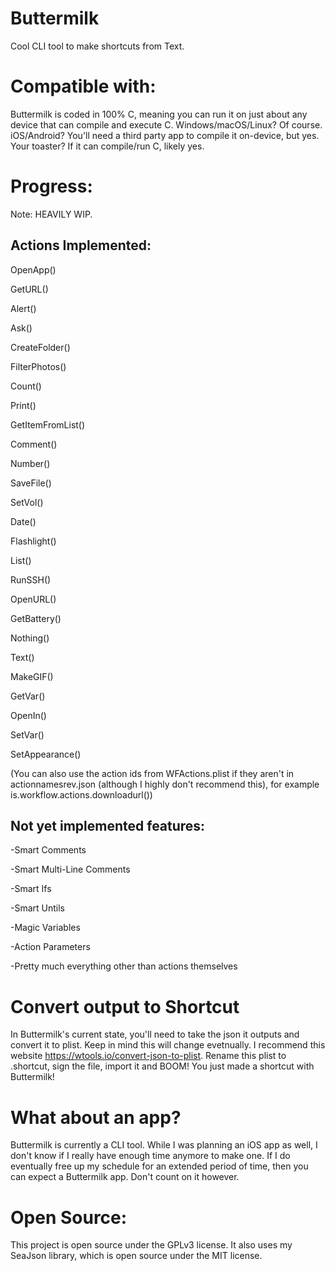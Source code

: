 # Buttermilk
Cool CLI tool to make shortcuts from Text.

# Compatible with:
Buttermilk is coded in 100% C, meaning you can run it on just about any device that can compile and execute C. Windows/macOS/Linux? Of course. iOS/Android? You'll need a third party app to compile it on-device, but yes. Your toaster? If it can compile/run C, likely yes.

# Progress:
Note: HEAVILY WIP.

## Actions Implemented:
OpenApp()

GetURL()

Alert()

Ask()

CreateFolder()

FilterPhotos()

Count()

Print()

GetItemFromList()

Comment()

Number()

SaveFile()

SetVol()

Date()

Flashlight()

List()

RunSSH()

OpenURL()

GetBattery()

Nothing()

Text()

MakeGIF()

GetVar()

OpenIn()

SetVar()

SetAppearance()

(You can also use the action ids from WFActions.plist if they aren't in actionnamesrev.json (although I highly don't recommend this), for example is.workflow.actions.downloadurl())


## Not yet implemented features:
-Smart Comments

-Smart Multi-Line Comments

-Smart Ifs

-Smart Untils

-Magic Variables

-Action Parameters

-Pretty much everything other than actions themselves

# Convert output to Shortcut
In Buttermilk's current state, you'll need to take the json it outputs and convert it to plist. Keep in mind this will change evetnually. I recommend this website https://wtools.io/convert-json-to-plist. Rename this plist to .shortcut, sign the file, import it and BOOM! You just made a shortcut with Buttermilk!

# What about an app?
Buttermilk is currently a CLI tool. While I was planning an iOS app as well, I don't know if I really have enough time anymore to make one. If I do eventually free up my schedule for an extended period of time, then you can expect a Buttermilk app. Don't count on it however.

# Open Source:
This project is open source under the GPLv3 license. It also uses my SeaJson library, which is open source under the MIT license.